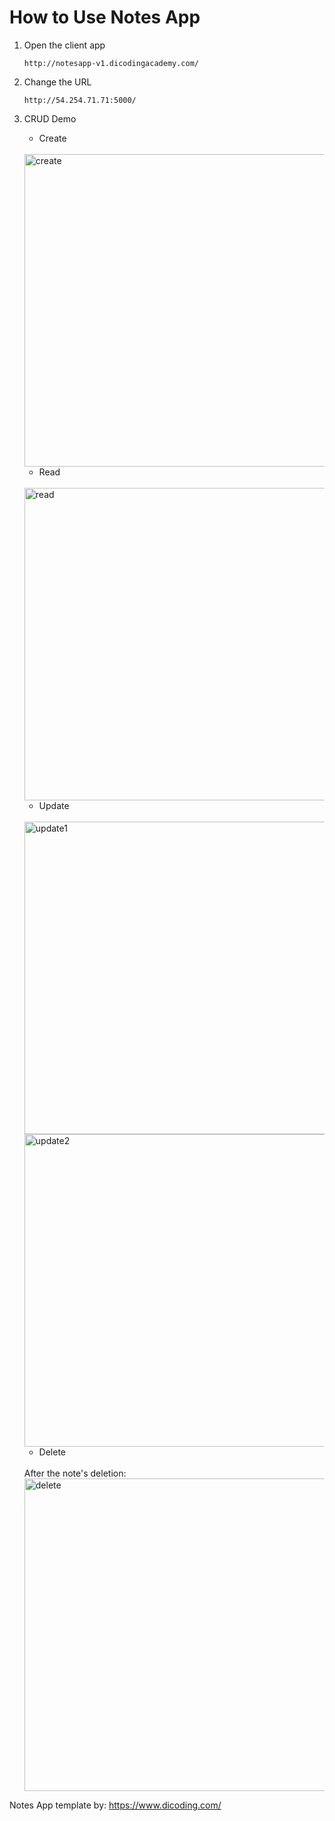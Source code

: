 # How to Use Notes App
1. Open the client app
    ```
    http://notesapp-v1.dicodingacademy.com/
    ```
2. Change the URL
    ```
    http://54.254.71.71:5000/
    ```

2. CRUD Demo
    - Create
    <br>
    <img src="https://i.ibb.co/QM3X9LS/1.jpg" width="500" title="create">
    
    - Read
    <br>
    <img src="https://i.ibb.co/gmhs21T/2.jpg" width="500" title="read">

    - Update
    <br>
    <img src="https://i.ibb.co/BtT6vBW/3.jpg" width="500" title="update1">
    <br>
    <img src="https://i.ibb.co/mCQnnPg/4.jpg" width="500" title="update2">

    - Delete
    <br>
    After the note's deletion:
    <br>
    <img src="https://i.ibb.co/7pt5D6n/5.jpg" width="500" title="delete">



Notes App template by: https://www.dicoding.com/